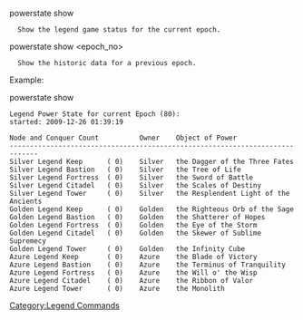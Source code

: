 powerstate show

`  Show the legend game status for the current epoch.`

powerstate show <epoch_no>

`  Show the historic data for a previous epoch.`

Example:

powerstate show

    Legend Power State for current Epoch (80):
    started: 2009-12-26 01:39:19

    Node and Conquer Count          Owner    Object of Power
    -----------------------------------------------------------------------------
    Silver Legend Keep      ( 0)    Silver   the Dagger of the Three Fates
    Silver Legend Bastion   ( 0)    Silver   the Tree of Life
    Silver Legend Fortress  ( 0)    Silver   the Sword of Battle
    Silver Legend Citadel   ( 0)    Silver   the Scales of Destiny
    Silver Legend Tower     ( 0)    Silver   the Resplendent Light of the Ancients
    Golden Legend Keep      ( 0)    Golden   the Righteous Orb of the Sage
    Golden Legend Bastion   ( 0)    Golden   the Shatterer of Hopes
    Golden Legend Fortress  ( 0)    Golden   the Eye of the Storm
    Golden Legend Citadel   ( 0)    Golden   the Skewer of Sublime Supremecy
    Golden Legend Tower     ( 0)    Golden   the Infinity Cube
    Azure Legend Keep       ( 0)    Azure    the Blade of Victory
    Azure Legend Bastion    ( 0)    Azure    the Terminus of Tranquility
    Azure Legend Fortress   ( 0)    Azure    the Will o' the Wisp
    Azure Legend Citadel    ( 0)    Azure    the Ribbon of Valor
    Azure Legend Tower      ( 0)    Azure    the Monolith

[Category:Legend Commands](Category:Legend_Commands "wikilink")
